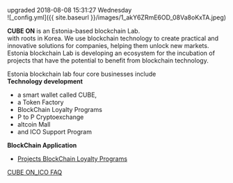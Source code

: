 
upgraded 2018-08-08 15:31:27 Wednesday  
![_config.yml]({{ site.baseurl }}/images/1_akY6ZRmE6OD_08Va8oKxTA.jpeg)

**CUBE ON** is an Estonia-based blockchain Lab.   
with roots in Korea. We use blockchain technology to create practical and innovative solutions for companies, helping them unlock new markets. Estonia blockchain Lab is developing an ecosystem for the incubation of projects that have the potential to benefit from blockchain technology.

Estonia blockchain lab four core businesses include  
**Technology development**
 - a smart wallet called CUBE,
 - a Token Factory
 - BlockChain Loyalty Programs
 - P to P Cryptoexchange
 - altcoin Mall
 - and ICO Support Program
 
**BlockChain Application**
- [Projects BlockChain Loyalty Programs](https://wooriapt.github.io/wooriapt.github.io/Loyalty-Programsv/ "Projects BlockChain Loyalty Programs")

[CUBE ON_ICO FAQ](https://wooriapt.github.io/wooriapt.github.io/CUBE_ON_ICO_FAQ/ "FAQ")
